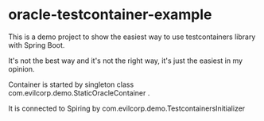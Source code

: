 # oracle-testcontainer-example

This is a demo project to show the easiest way to
use testcontainers library with Spring Boot.

It's not the best way and it's not the right way,
it's just the easiest in my opinion.

Container is started by singleton class com.evilcorp.demo.StaticOracleContainer .

It is connected to Spiring by com.evilcorp.demo.TestcontainersInitializer

